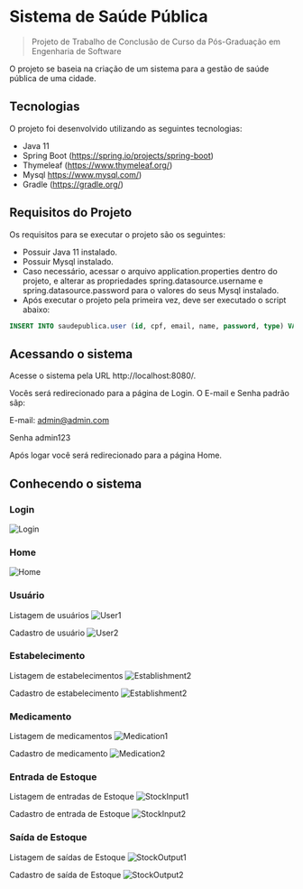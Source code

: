 # Sistema de Saúde Pública
> Projeto de Trabalho de Conclusão de Curso da Pós-Graduação em Engenharia de Software

O projeto se baseia na criação de um sistema para a gestão de saúde pública de uma cidade.

## Tecnologias

O projeto foi desenvolvido utilizando as seguintes tecnologias:

- Java 11
- Spring Boot (https://spring.io/projects/spring-boot)
- Thymeleaf (https://www.thymeleaf.org/)
- Mysql https://www.mysql.com/)
- Gradle (https://gradle.org/)

## Requisitos do Projeto

Os requisitos para se executar o projeto são os seguintes:

- Possuir Java 11 instalado.
- Possuir Mysql instalado.
- Caso necessário, acessar o arquivo application.properties dentro do projeto, e alterar as propriedades spring.datasource.username e spring.datasource.password para o valores do seus Mysql instalado.
- Após executar o projeto pela primeira vez, deve ser executado o script abaixo:
```sql
INSERT INTO saudepublica.user (id, cpf, email, name, password, type) VALUES (1, '59647181086', 'admin@admin.com', 'Admin', '$2a$10$3.rfzgEHq4z011VGx.kud.g2INDwbgICb67GPxdm8lC.jivK7DUPa', 'ADMIN');
```

## Acessando o sistema

Acesse o sistema pela URL http://localhost:8080/.

Vocês será redirecionado para a página de Login. O E-mail e Senha padrão sãp:

E-mail: admin@admin.com

Senha admin123

Após logar você será redirecionado para a página Home.

## Conhecendo o sistema

### Login


![Login](images/Login.PNG)

### Home


![Home](images/Home.PNG)

### Usuário

Listagem de usuários
![User1](images/User1.PNG)

Cadastro de usuário
![User2](images/User2.PNG)

### Estabelecimento

Listagem de estabelecimentos
![Establishment2](images/Establishment1.PNG)

Cadastro de estabelecimento
![Establishment2](images/Establishment2.PNG)

### Medicamento

Listagem de medicamentos
![Medication1](images/Medication1.PNG)

Cadastro de medicamento
![Medication2](images/Medication2.PNG)

### Entrada de Estoque

Listagem de entradas de Estoque
![StockInput1](images/StockInput1.PNG)

Cadastro de entrada de Estoque
![StockInput2](images/StockInput2.PNG)

### Saída de Estoque

Listagem de saídas de Estoque
![StockOutput1](images/StockOutput1.PNG)

Cadastro de saída de Estoque
![StockOutput2](images/StockOutput2.PNG)
